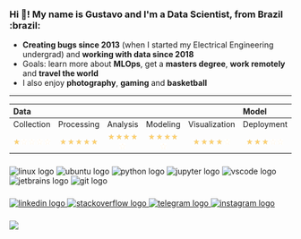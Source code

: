 <h3 align="left">Hi 👋! My name is Gustavo and I'm a Data Scientist, from Brazil :brazil:</h2>


* **Creating bugs since 2013** (when I started my Electrical Engineering undergrad) and **working with data since 2018**
* Goals: learn more about **MLOps**, get a **masters degree**, **work remotely** and **travel the world**
* I also enjoy **photography**, **gaming** and **basketball**

---

<table>
<thead>
<thead>
  <tr>
    <th colspan="5" align="left">Data</th>
    <th colspan="2" align="left">Model</th>
  </tr>
</thead>
</thead>
<tbody>
  <tr>
    <td align="center">Collection</td>
    <td align="center">Processing</td>
    <td align="center">Analysis</td>
    <td align="center">Modeling</td>
    <td align="center">Visualization</td>
    <td align="center">Deployment</td>
    <td align="center">Monitoring</td>
  </tr>
  <tr>
    <td align="center">
        <img src="https://github.com/vmgustavo/vmgustavo/blob/master/fig/star-filled.png?raw=true" width="10">
        <img src="https://github.com/vmgustavo/vmgustavo/blob/master/fig/star-empty-yellow.png?raw=true" width="10">
        <img src="https://github.com/vmgustavo/vmgustavo/blob/master/fig/star-empty-yellow.png?raw=true" width="10">
        <img src="https://github.com/vmgustavo/vmgustavo/blob/master/fig/star-empty-yellow.png?raw=true" width="10">
        <img src="https://github.com/vmgustavo/vmgustavo/blob/master/fig/star-empty-yellow.png?raw=true" width="10">
    </td>
    <td align="center">
        <img src="https://github.com/vmgustavo/vmgustavo/blob/master/fig/star-filled.png?raw=true" width="10">
        <img src="https://github.com/vmgustavo/vmgustavo/blob/master/fig/star-filled.png?raw=true" width="10">
        <img src="https://github.com/vmgustavo/vmgustavo/blob/master/fig/star-filled.png?raw=true" width="10">
        <img src="https://github.com/vmgustavo/vmgustavo/blob/master/fig/star-filled.png?raw=true" width="10">
        <img src="https://github.com/vmgustavo/vmgustavo/blob/master/fig/star-filled.png?raw=true" width="10">
    </td>
    <td align="center">
        <img src="https://github.com/vmgustavo/vmgustavo/blob/master/fig/star-filled.png?raw=true" width="10">
        <img src="https://github.com/vmgustavo/vmgustavo/blob/master/fig/star-filled.png?raw=true" width="10">
        <img src="https://github.com/vmgustavo/vmgustavo/blob/master/fig/star-filled.png?raw=true" width="10">
        <img src="https://github.com/vmgustavo/vmgustavo/blob/master/fig/star-filled.png?raw=true" width="10">
        <img src="https://github.com/vmgustavo/vmgustavo/blob/master/fig/star-empty-yellow.png?raw=true" width="10">
    </td>
    <td align="center">
        <img src="https://github.com/vmgustavo/vmgustavo/blob/master/fig/star-filled.png?raw=true" width="10">
        <img src="https://github.com/vmgustavo/vmgustavo/blob/master/fig/star-filled.png?raw=true" width="10">
        <img src="https://github.com/vmgustavo/vmgustavo/blob/master/fig/star-filled.png?raw=true" width="10">
        <img src="https://github.com/vmgustavo/vmgustavo/blob/master/fig/star-filled.png?raw=true" width="10">
        <img src="https://github.com/vmgustavo/vmgustavo/blob/master/fig/star-empty-yellow.png?raw=true" width="10">
    </td>
    <td align="center">
        <img src="https://github.com/vmgustavo/vmgustavo/blob/master/fig/star-filled.png?raw=true" width="10">
        <img src="https://github.com/vmgustavo/vmgustavo/blob/master/fig/star-filled.png?raw=true" width="10">
        <img src="https://github.com/vmgustavo/vmgustavo/blob/master/fig/star-filled.png?raw=true" width="10">
        <img src="https://github.com/vmgustavo/vmgustavo/blob/master/fig/star-filled.png?raw=true" width="10">
        <img src="https://github.com/vmgustavo/vmgustavo/blob/master/fig/star-empty-yellow.png?raw=true" width="10">
    </td>
    <td align="center">
        <img src="https://github.com/vmgustavo/vmgustavo/blob/master/fig/star-filled.png?raw=true" width="10">
        <img src="https://github.com/vmgustavo/vmgustavo/blob/master/fig/star-filled.png?raw=true" width="10">
        <img src="https://github.com/vmgustavo/vmgustavo/blob/master/fig/star-filled.png?raw=true" width="10">
        <img src="https://github.com/vmgustavo/vmgustavo/blob/master/fig/star-empty-yellow.png?raw=true" width="10">
        <img src="https://github.com/vmgustavo/vmgustavo/blob/master/fig/star-empty-yellow.png?raw=true" width="10">
    </td>
    <td align="center">
        <img src="https://github.com/vmgustavo/vmgustavo/blob/master/fig/star-filled.png?raw=true" width="10">
        <img src="https://github.com/vmgustavo/vmgustavo/blob/master/fig/star-filled.png?raw=true" width="10">
        <img src="https://github.com/vmgustavo/vmgustavo/blob/master/fig/star-empty-yellow.png?raw=true" width="10">
        <img src="https://github.com/vmgustavo/vmgustavo/blob/master/fig/star-empty-yellow.png?raw=true" width="10">
        <img src="https://github.com/vmgustavo/vmgustavo/blob/master/fig/star-empty-yellow.png?raw=true" width="10">
    </td>
  </tr>
</tbody>
</table>

###

<div align="left">
    <img src="https://cdn.jsdelivr.net/gh/devicons/devicon/icons/linux/linux-original.svg" height="25" width="40" alt="linux logo"  />
    <img src="https://cdn.jsdelivr.net/gh/devicons/devicon/icons/ubuntu/ubuntu-plain.svg" height="25" width="40" alt="ubuntu logo"  />
    <img src="https://cdn.jsdelivr.net/gh/devicons/devicon/icons/python/python-original.svg" height="25" width="40" alt="python logo"  />
    <img src="https://cdn.jsdelivr.net/gh/devicons/devicon/icons/jupyter/jupyter-original.svg" height="25" width="40" alt="jupyter logo"  />
    <img src="https://cdn.jsdelivr.net/gh/devicons/devicon/icons/vscode/vscode-original.svg" height="25" width="40" alt="vscode logo"  />
    <img src="https://cdn.jsdelivr.net/gh/devicons/devicon/icons/jetbrains/jetbrains-original.svg" height="25" width="40" alt="jetbrains logo"  />
    <img src="https://cdn.jsdelivr.net/gh/devicons/devicon/icons/git/git-original.svg" height="25" width="40" alt="git logo"  />
</div>

###

<div align="left">
    <a href="https://www.linkedin.com/in/vmgustavo/?locale=en_US" target="_blank">
        <img src="https://img.shields.io/static/v1?message=LinkedIn&logo=linkedin&label=&color=0077B5&logoColor=white&labelColor=&style=flat" height="25" alt="linkedin logo"  />
    </a>
    <a href="https://stackoverflow.com/users/6763224/gustavo" target="_blank">
        <img src="https://img.shields.io/static/v1?message=Stackoverflow&logo=stackoverflow&label=&color=FE7A16&logoColor=white&labelColor=&style=flat" height="25" alt="stackoverflow logo"  />
    </a>
    <a href="https://t.me/vmgustavo" target="_blank">
        <img src="https://img.shields.io/static/v1?message=Telegram&logo=telegram&label=&color=2CA5E0&logoColor=white&labelColor=&style=flat" height="25" alt="telegram logo"  />
    </a>
    <a href="https://www.instagram.com/vmgustavo/" target="_blank">
        <img src="https://img.shields.io/static/v1?message=Instagram&logo=instagram&label=&color=E4405F&logoColor=white&labelColor=&style=flat" height="25" alt="instagram logo"  />
    </a>
</div>

###

<div align="left">
    <img src="https://visitor-badge.laobi.icu/badge?page_id=vmgustavo.vmgustavo&"  />
</div>

<!--
<p align="center">
  <img src="https://raw.githubusercontent.com/devicons/devicon/master/icons/ubuntu/ubuntu-plain.svg" alt="vscode" width="40" height="40"/>
  
  <img src="https://raw.githubusercontent.com/devicons/devicon/master/icons/python/python-original.svg" alt="vscode" width="40" height="40"/>
  <img src="https://raw.githubusercontent.com/devicons/devicon/master/icons/markdown/markdown-original.svg" alt="vscode" width="40" height="40"/>
  <img src="https://raw.githubusercontent.com/devicons/devicon/master/icons/latex/latex-original.svg" alt="vscode" width="40" height="40"/>
  
  <img src="https://raw.githubusercontent.com/devicons/devicon/master/icons/linux/linux-original.svg" alt="vscode" width="40" height="40"/>
  
  <img src="https://raw.githubusercontent.com/devicons/devicon/master/icons/linkedin/linkedin-original.svg" alt="vscode" width="40" height="40"/>
  
  <img src="https://raw.githubusercontent.com/devicons/devicon/master/icons/jetbrains/jetbrains-original.svg" alt="vscode" width="40" height="40"/>
  <img src="https://raw.githubusercontent.com/devicons/devicon/master/icons/anaconda/anaconda-original.svg" alt="vscode" width="40" height="40"/>
  
  <img src="https://raw.githubusercontent.com/devicons/devicon/master/icons/git/git-original.svg" alt="vscode" width="40" height="40"/>
  <img src="https://raw.githubusercontent.com/devicons/devicon/master/icons/github/github-original.svg" alt="vscode" width="40" height="40"/>
  <img src="https://raw.githubusercontent.com/devicons/devicon/master/icons/gitlab/gitlab-original.svg" alt="vscode" width="40" height="40"/>
  <img src="https://raw.githubusercontent.com/devicons/devicon/master/icons/bitbucket/bitbucket-original.svg" alt="vscode" width="40" height="40"/>
</p>

**vmgustavo/vmgustavo** is a ✨ _special_ ✨ repository because its `README.md` (this file) appears on your GitHub profile.

Here are some ideas to get you started:

- 🔭 I’m currently working on ...
- 🌱 I’m currently learning ...
- 👯 I’m looking to collaborate on ...
- 🤔 I’m looking for help with ...
- 💬 Ask me about ...
- 📫 How to reach me: ...
- 😄 Pronouns: ...
- ⚡ Fun fact: ...
-->
